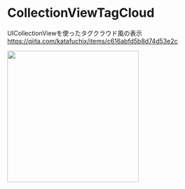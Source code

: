 # CollectionViewTagCloud

UICollectionViewを使ったタグクラウド風の表示
https://qiita.com/katafuchix/items/c616abfd5b8d74d53e2c

<img src="https://user-images.githubusercontent.com/6063541/52520776-c73c6100-2cb0-11e9-878f-c78c57324dd2.png" width="300">

